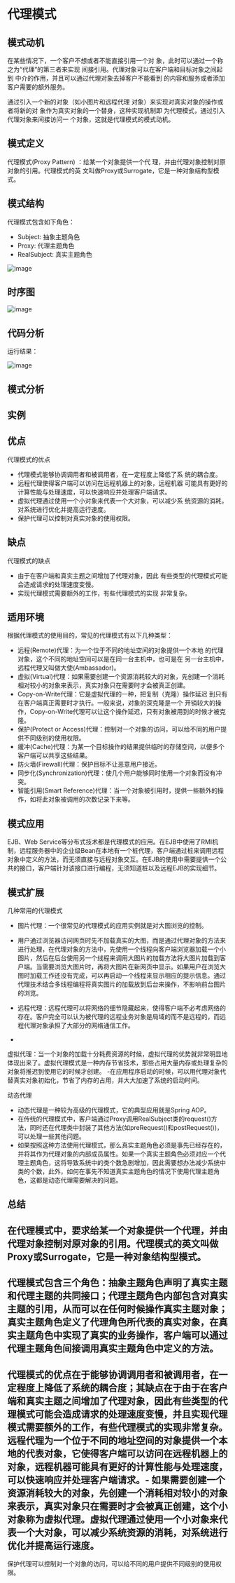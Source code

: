 代理模式
========

模式动机
--------

在某些情况下，一个客户不想或者不能直接引用一个对
象，此时可以通过一个称之为“代理”的第三者来实现
间接引用。代理对象可以在客户端和目标对象之间起到
中介的作用，并且可以通过代理对象去掉客户不能看到
的内容和服务或者添加客户需要的额外服务。

通过引入一个新的对象（如小图片和远程代理
对象）来实现对真实对象的操作或者将新的对
象作为真实对象的一个替身，这种实现机制即
为代理模式，通过引入代理对象来间接访问一
个对象，这就是代理模式的模式动机。

模式定义
--------

代理模式(Proxy Pattern) ：给某一个对象提供一个代
理，并由代理对象控制对原对象的引用。代理模式的英
文叫做Proxy或Surrogate，它是一种对象结构型模式。

模式结构
--------

代理模式包含如下角色：

-   Subject: 抽象主题角色
-   Proxy: 代理主题角色
-   RealSubject: 真实主题角色

![image](../image/Proxy.jpg)

时序图
------

![image](../image/seq_Proxy.jpg)

代码分析
--------

运行结果：

![image](../image/Proxy_run.jpg)

模式分析
--------

实例
----

优点
----

代理模式的优点

-   代理模式能够协调调用者和被调用者，在一定程度上降低了系 统的耦合度。
-   远程代理使得客户端可以访问在远程机器上的对象，远程机器
    可能具有更好的计算性能与处理速度，可以快速响应并处理客户端请求。
-   虚拟代理通过使用一个小对象来代表一个大对象，可以减少系
    统资源的消耗，对系统进行优化并提高运行速度。
-   保护代理可以控制对真实对象的使用权限。

缺点
----

代理模式的缺点

-   由于在客户端和真实主题之间增加了代理对象，因此
    有些类型的代理模式可能会造成请求的处理速度变慢。
-   实现代理模式需要额外的工作，有些代理模式的实现 非常复杂。

适用环境
--------

根据代理模式的使用目的，常见的代理模式有以下几种类型：

-   远程(Remote)代理：为一个位于不同的地址空间的对象提供一个本地
    的代理对象，这个不同的地址空间可以是在同一台主机中，也可是在
    另一台主机中，远程代理又叫做大使(Ambassador)。
-   虚拟(Virtual)代理：如果需要创建一个资源消耗较大的对象，先创建一个消耗相对较小的对象来表示，真实对象只在需要时才会被真正创建。
-   Copy-on-Write代理：它是虚拟代理的一种，把复制（克隆）操作延迟
    到只有在客户端真正需要时才执行。一般来说，对象的深克隆是一个
    开销较大的操作，Copy-on-Write代理可以让这个操作延迟，只有对象被用到的时候才被克隆。
-   保护(Protect or
    Access)代理：控制对一个对象的访问，可以给不同的用户提供不同级别的使用权限。
-   缓冲(Cache)代理：为某一个目标操作的结果提供临时的存储空间，以便多个客户端可以共享这些结果。
-   防火墙(Firewall)代理：保护目标不让恶意用户接近。
-   同步化(Synchronization)代理：使几个用户能够同时使用一个对象而没有冲突。
-   智能引用(Smart
    Reference)代理：当一个对象被引用时，提供一些额外的操作，如将此对象被调用的次数记录下来等。

模式应用
--------

EJB、Web
Service等分布式技术都是代理模式的应用。在EJB中使用了RMI机制，远程服务器中的企业级Bean在本地有一个桩代理，客户端通过桩来调用远程对象中定义的方法，而无须直接与远程对象交互。在EJB的使用中需要提供一个公共的接口，客户端针对该接口进行编程，无须知道桩以及远程EJB的实现细节。

模式扩展
--------

几种常用的代理模式

-   图片代理：一个很常见的代理模式的应用实例就是对大图浏览的控制。
-   用户通过浏览器访问网页时先不加载真实的大图，而是通过代理对象的方法来进行处理，在代理对象的方法中，先使用一个线程向客户端浏览器加载一个小图片，然后在后台使用另一个线程来调用大图片的加载方法将大图片加载到客户端。当需要浏览大图片时，再将大图片在新网页中显示。如果用户在浏览大图时加载工作还没有完成，可以再启动一个线程来显示相应的提示信息。通过代理技术结合多线程编程将真实图片的加载放到后台来操作，不影响前台图片的浏览。
-   远程代理：远程代理可以将网络的细节隐藏起来，使得客户端不必考虑网络的存在。客户完全可以认为被代理的远程业务对象是局域的而不是远程的，而远程代理对象承担了大部分的网络通信工作。

-
虚拟代理：当一个对象的加载十分耗费资源的时候，虚拟代理的优势就非常明显地体现出来了。虚拟代理模式是一种内存节省技术，那些占用大量内存或处理复杂的对象将推迟到使用它的时候才创建。
-在应用程序启动的时候，可以用代理对象代替真实对象初始化，节省了内存的占用，并大大加速了系统的启动时间。

动态代理

-   动态代理是一种较为高级的代理模式，它的典型应用就是Spring AOP。
-   在传统的代理模式中，客户端通过Proxy调用RealSubject类的request()方法，同时还在代理类中封装了其他方法(如preRequest()和postRequest())，可以处理一些其他问题。
-   如果按照这种方法使用代理模式，那么真实主题角色必须是事先已经存在的，并将其作为代理对象的内部成员属性。如果一个真实主题角色必须对应一个代理主题角色，这将导致系统中的类个数急剧增加，因此需要想办法减少系统中类的个数，此外，如何在事先不知道真实主题角色的情况下使用代理主题角色，这都是动态代理需要解决的问题。

总结
----

在代理模式中，要求给某一个对象提供一个代理，并由代理对象控制对原对象的引用。代理模式的英文叫做Proxy或Surrogate，它是一种对象结构型模式。
-
代理模式包含三个角色：抽象主题角色声明了真实主题和代理主题的共同接口；代理主题角色内部包含对真实主题的引用，从而可以在任何时候操作真实主题对象；真实主题角色定义了代理角色所代表的真实对象，在真实主题角色中实现了真实的业务操作，客户端可以通过代理主题角色间接调用真实主题角色中定义的方法。
-
代理模式的优点在于能够协调调用者和被调用者，在一定程度上降低了系统的耦合度；其缺点在于由于在客户端和真实主题之间增加了代理对象，因此有些类型的代理模式可能会造成请求的处理速度变慢，并且实现代理模式需要额外的工作，有些代理模式的实现非常复杂。远程代理为一个位于不同的地址空间的对象提供一个本地的代表对象，它使得客户端可以访问在远程机器上的对象，远程机器可能具有更好的计算性能与处理速度，可以快速响应并处理客户端请求。-
如果需要创建一个资源消耗较大的对象，先创建一个消耗相对较小的对象来表示，真实对象只在需要时才会被真正创建，这个小对象称为虚拟代理。虚拟代理通过使用一个小对象来代表一个大对象，可以减少系统资源的消耗，对系统进行优化并提高运行速度。
-
保护代理可以控制对一个对象的访问，可以给不同的用户提供不同级别的使用权限。
